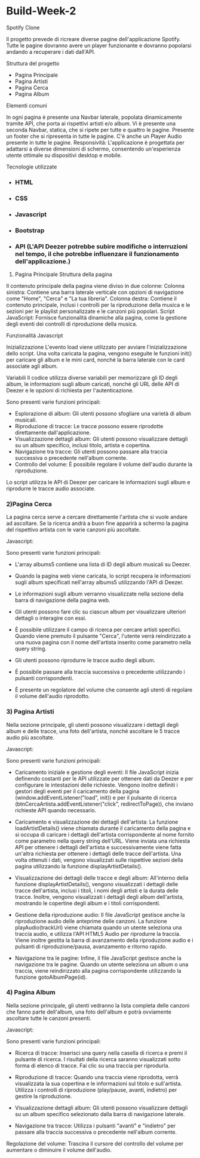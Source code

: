 # Build-Week-2
Spotify Clone

Il progetto prevede di ricreare diverse pagine dell'applicazione Spotify. Tutte le pagine dovranno avere un player funzionante e dovranno popolarsi andando a recuperare i dati dall'API.


Struttura del progetto

- Pagina Principale
- Pagina Artisti
- Pagina Cerca
- Pagina Album

Elementi comuni

In ogni pagina è presente una Navbar laterale, popolata dinamicamente tramite API, che porta ai rispettivi artisti e/o album. Vi è presente una seconda Navbar, statica, che si ripete per tutte e quattro le pagine. Presente un footer che si ripresenta in tutte le pagine. C'è anche un Player Audio presente in tutte le pagine.
Responsività: L'applicazione è progettata per adattarsi a diverse dimensioni di schermo, consentendo un'esperienza utente ottimale su dispositivi desktop e mobile.

Tecnologie utilizzate

- ### HTML
- ### CSS
- ### Javascript
- ### Bootstrap
- ### API (L'API Deezer potrebbe subire modifiche o interruzioni nel tempo, il che potrebbe influenzare il funzionamento dell'applicazione.)

1) Pagina Principale
Struttura della pagina

Il contenuto principale della pagina viene diviso in due colonne:
Colonna sinistra: Contiene una barra laterale verticale con opzioni di navigazione come "Home", "Cerca" e "La tua libreria".
Colonna destra: Contiene il contenuto principale, inclusi i controlli per la riproduzione della musica e le sezioni per le playlist personalizzate e le canzoni più popolari.
Script JavaScript: Fornisce funzionalità dinamiche alla pagina, come la gestione degli eventi dei controlli di riproduzione della musica.

Funzionalità Javascript

Inizializzazione
L'evento load viene utilizzato per avviare l'inizializzazione dello script. Una volta caricata la pagina, vengono eseguite le funzioni init() per caricare gli album e le mini card, nonché la barra laterale con le card associate agli album.

Variabili
Il codice utilizza diverse variabili per memorizzare gli ID degli album, le informazioni sugli album caricati, nonché gli URL delle API di Deezer e le opzioni di richiesta per l'autenticazione.

Sono presenti varie funzioni principali:
- Esplorazione di album: Gli utenti possono sfogliare una varietà di album musicali.
- Riproduzione di tracce: Le tracce possono essere riprodotte direttamente dall'applicazione.
- Visualizzazione dettagli album: Gli utenti possono visualizzare dettagli su un album specifico, inclusi titolo, artista e copertina.
- Navigazione tra tracce: Gli utenti possono passare alla traccia successiva o precedente nell'album corrente.
- Controllo del volume: È possibile regolare il volume dell'audio durante la riproduzione. 

Lo script utilizza le API di Deezer per caricare le informazioni sugli album e riprodurre le tracce audio associate.

### 2)Pagina Cerca 

La pagina cerca serve a cercare direttamente l'artista che si vuole andare ad ascoltare. Se la ricerca andrà a buon fine apparirà a schermo la pagina del rispettivo artista con le varie canzoni più ascoltate.


Javascript:

Sono presenti varie funzioni principali:

- L'array albums5 contiene una lista di ID degli album musicali su Deezer.
  
- Quando la pagina web viene caricata, lo script recupera le informazioni sugli album specificati nell'array albums5 utilizzando l'API di Deezer.

-  Le informazioni sugli album verranno visualizzate nella sezione della barra di navigazione della pagina web.

-  Gli utenti possono fare clic su ciascun album per visualizzare ulteriori dettagli o interagire con essi.

-  È possibile utilizzare il campo di ricerca per cercare artisti specifici. Quando viene premuto il pulsante "Cerca", l'utente verrà reindirizzato a una nuova pagina con il nome dell'artista inserito come parametro nella query string.

-  Gli utenti possono riprodurre le tracce audio degli album. 

-  È possibile passare alla traccia successiva o precedente utilizzando i pulsanti corrispondenti.

-  È presente un regolatore del volume che consente agli utenti di regolare il volume dell'audio riprodotto.


### 3) Pagina Artisti
Nella sezione principale, gli utenti possono visualizzare i dettagli degli album e delle tracce, una foto dell'artista, nonché ascoltare le 5 tracce audio più ascoltate.


Javascript:

Sono presenti varie funzioni principali:

- Caricamento iniziale e gestione degli eventi:
Il file JavaScript inizia definendo costanti per le API utilizzate per ottenere dati da Deezer e per configurare le intestazioni delle richieste. Vengono inoltre definiti i gestori degli eventi per il caricamento della pagina (window.addEventListener("load", init)) e per il pulsante di ricerca (btnCercaArtista.addEventListener("click", redirectToPage)), che inviano richieste API quando necessario.

- Caricamento e visualizzazione dei dettagli dell'artista:
La funzione loadArtistDetails() viene chiamata durante il caricamento della pagina e si occupa di caricare i dettagli dell'artista corrispondente al nome fornito come parametro nella query string dell'URL. Viene inviata una richiesta API per ottenere i dettagli dell'artista e successivamente viene fatta un'altra richiesta per ottenere i dettagli delle tracce dell'artista. Una volta ottenuti i dati, vengono visualizzati sulle rispettive sezioni della pagina utilizzando la funzione displayArtistDetails().

- Visualizzazione dei dettagli delle tracce e degli album:
All'interno della funzione displayArtistDetails(), vengono visualizzati i dettagli delle tracce dell'artista, inclusi i titoli, i nomi degli artisti e la durata delle tracce. Inoltre, vengono visualizzati i dettagli degli album dell'artista, mostrando le copertine degli album e i titoli corrispondenti.

- Gestione della riproduzione audio:
Il file JavaScript gestisce anche la riproduzione audio delle anteprime delle canzoni. La funzione playAudio(trackUrl) viene chiamata quando un utente seleziona una traccia audio, e utilizza l'API HTML5 Audio per riprodurre la traccia. Viene inoltre gestita la barra di avanzamento della riproduzione audio e i pulsanti di riproduzione/pausa, avanzamento e ritorno rapido.

- Navigazione tra le pagine:
Infine, il file JavaScript gestisce anche la navigazione tra le pagine. Quando un utente seleziona un album o una traccia, viene reindirizzato alla pagina corrispondente utilizzando la funzione gotoAlbumPage(id).

### 4) Pagina Album

Nella sezione principale, gli utenti vedranno la lista completa delle canzoni che fanno parte dell'album, una foto dell'album e potrà ovviamente ascoltare tutte le canzoni presenti. 

Javascript:

Sono presenti varie funzioni principali:

- Ricerca di tracce:
Inserisci una query nella casella di ricerca e premi il pulsante di ricerca.
I risultati della ricerca saranno visualizzati sotto forma di elenco di tracce.
Fai clic su una traccia per riprodurla.


-  Riproduzione di tracce:
Quando una traccia viene riprodotta, verrà visualizzata la sua copertina e le informazioni sul titolo e sull'artista.
Utilizza i controlli di riproduzione (play/pause, avanti, indietro) per gestire la riproduzione.


-  Visualizzazione dettagli album:
Gli utenti possono visualizzare dettagli su un album specifico selezionato dalla barra di navigazione laterale.


-  Navigazione tra tracce:
Utilizza i pulsanti "avanti" e "indietro" per passare alla traccia successiva o precedente nell'album corrente.


Regolazione del volume:
Trascina il cursore del controllo del volume per aumentare o diminuire il volume dell'audio.

